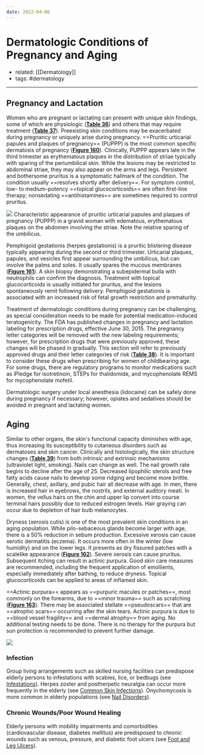 ```yaml
---
date: 2022-04-06
---
```


# Dermatologic Conditions of Pregnancy and Aging

- related: [[Dermatology]]
- tags: #dermatology
---

## Pregnancy and Lactation

Women who are pregnant or lactating can present with unique skin findings, some of which are physiologic (**[Table 36](https://mksap18.acponline.org/app/topics/dm/tables/mk18_a_dm_t36)**) and others that may require treatment (**[Table 37](https://mksap18.acponline.org/app/topics/dm/tables/mk18_a_dm_t37)**). Preexisting skin conditions may be exacerbated during pregnancy or uniquely arise during pregnancy. ==Pruritic urticarial papules and plaques of pregnancy== (PUPPP) is the most common specific dermatosis of pregnancy (**[Figure 160](https://mksap18.acponline.org/app/topics/dm/figures/mk18_a_dm_f160)**). Clinically, PUPPP appears late in the third trimester as erythematous plaques in the distribution of striae typically with sparing of the periumbilical skin. While the lesions may be restricted to abdominal striae, they may also appear on the arms and legs. Persistent and bothersome pruritus is a symptomatic hallmark of the condition. The condition usually ==resolves shortly after delivery==. For symptom control, low- to medium-potency ==topical glucocorticoids== are often first-line therapy; nonsedating ==antihistamines== are sometimes required to control pruritus.

![](https://photos.thisispiggy.com/file/wikiFiles/20220406103304.png)
Characteristic appearance of pruritic urticarial papules and plaques of pregnancy (PUPPP) in a gravid woman with edematous, erythematous plaques on the abdomen involving the striae. Note the relative sparing of the umbilicus.

Pemphigoid gestationis (herpes gestationis) is a pruritic blistering disease typically appearing during the second or third trimester. Urticarial plaques, papules, and vesicles first appear surrounding the umbilicus, but can involve the palms and soles. It usually spares the mucous membranes (**[Figure 161](https://mksap18.acponline.org/app/topics/dm/figures/mk18_a_dm_f161)**). A skin biopsy demonstrating a subepidermal bulla with neutrophils can confirm the diagnosis. Treatment with topical glucocorticoids is usually initiated for pruritus, and the lesions spontaneously remit following delivery. Pemphigoid gestationis is associated with an increased risk of fetal growth restriction and prematurity.

Treatment of dermatologic conditions during pregnancy can be challenging, as special consideration needs to be made for potential medication-induced teratogenicity. The FDA has published changes in pregnancy and lactation labeling for prescription drugs, effective June 30, 2015. The pregnancy letter categories will be removed with the new labeling requirements; however, for prescription drugs that were previously approved, these changes will be phased in gradually. This section will refer to previously approved drugs and their letter categories of risk (**[Table 38](https://mksap18.acponline.org/app/topics/dm/tables/mk18_a_dm_t38)**). It is important to consider these drugs when prescribing for women of childbearing age. For some drugs, there are regulatory programs to monitor medications such as iPledge for isotretinoin, STEPs for thalidomide, and mycophenolate REMS for mycophenolate mofetil.

Dermatologic surgery under local anesthesia (lidocaine) can be safely done during pregnancy if necessary; however, opiates and sedatives should be avoided in pregnant and lactating women.

## Aging

Similar to other organs, the skin's functional capacity diminishes with age, thus increasing its susceptibility to cutaneous disorders such as dermatoses and skin cancer. Clinically and histologically, the skin structure changes (**[Table 39](https://mksap18.acponline.org/app/topics/dm/tables/mk18_a_dm_t39)**) from both intrinsic and extrinsic mechanisms (ultraviolet light, smoking). Nails can change as well. The nail growth rate begins to decline after the age of 25. Decreased lipophilic sterols and free fatty acids cause nails to develop some ridging and become more brittle. Generally, chest, axillary, and pubic hair all decrease with age. In men, there is increased hair in eyebrows, the nostrils, and external auditory meati. In women, the vellus hairs on the chin and upper lip convert into course terminal hairs possibly due to reduced estrogen levels. Hair graying can occur due to depletion of hair bulb melanocytes.

Dryness (xerosis cutis) is one of the most prevalent skin conditions in an aging population. While pilo-sebaceous glands become larger with age, there is a 50% reduction in sebum production. Excessive xerosis can cause xerotic dermatitis (eczema). It occurs more often in the winter (low humidity) and on the lower legs. It presents as dry fissured patches with a scalelike appearance (**[Figure 162](https://mksap18.acponline.org/app/topics/dm/figures/mk18_a_dm_f162)**). Severe xerosis can cause pruritus. Subsequent itching can result in actinic purpura. Good skin care measures are recommended, including the frequent application of emollients, especially immediately after bathing, to reduce dryness. Topical glucocorticoids can be applied to areas of inflamed skin.

==Actinic purpura== appears as ==purpuric macules or patches==, most commonly on the forearms, due to ==minor trauma== such as scratching (**[Figure 163](https://mksap18.acponline.org/app/topics/dm/figures/mk18_a_dm_f163)**). There may be associated stellate ==pseudoscars== that are ==atrophic scars== occurring after the skin tears. Actinic purpura is due to ==blood vessel fragility== and ==dermal atrophy== from aging. No additional testing needs to be done. There is no therapy for the purpura but sun protection is recommended to prevent further damage.

![](https://photos.thisispiggy.com/file/wikiFiles/20220407144231.png)

### Infection

Group living arrangements such as skilled nursing facilities can predispose elderly persons to infestations with scabies, lice, or bedbugs (see [Infestations](https://mksap18.acponline.org/app/topics/dm/mk18_a_dm_s8)). Herpes zoster and postherpetic neuralgia can occur more frequently in the elderly (see [Common Skin Infections](https://mksap18.acponline.org/app/topics/dm/mk18_a_dm_s7/mk18_a_dm_s7_3_2)). Onychomycosis is more common in elderly populations (see [Nail Disorders](https://mksap18.acponline.org/app/topics/dm/mk18_a_dm_s18/mk18_a_dm_s18_1)).

### Chronic Wounds/Poor Wound Healing

Elderly persons with mobility impairments and comorbidities (cardiovascular disease, diabetes mellitus) are predisposed to chronic wounds such as venous, pressure, and diabetic foot ulcers (see [Foot and Leg Ulcers](https://mksap18.acponline.org/app/topics/dm/mk18_a_dm_s20)).

